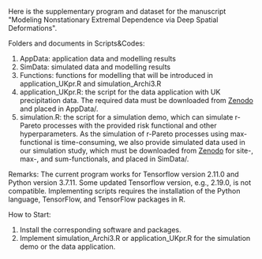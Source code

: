 Here is the supplementary program and dataset for the manuscript "Modeling Nonstationary Extremal Dependence via Deep Spatial Deformations".


Folders and documents in Scripts&Codes:
1. AppData: application data and modelling results
2. SimData: simulated data and modelling results
3. Functions: functions for modelling that will be introduced in application_UKpr.R and simulation_Archi3.R
4. application_UKpr.R: the script for the data application with UK precipitation data. The required data must be downloaded from [Zenodo](https://zenodo.org/records/15459157) and placed in AppData/. 
5. simulation.R: the script for a simulation demo, which can simulate r-Pareto processes with the provided risk functional and other hyperparameters. As the simulation of r-Pareto processes using max-functional is time-consuming, we also provide simulated data used in our simulation study, which must be downloaded from [Zenodo](https://zenodo.org/records/15459157) for site-, max-, and sum-functionals, and placed in SimData/. 


Remarks: The current program works for Tensorflow version 2.11.0 and Python version 3.7.11. Some updated Tensorflow version, e.g., 2.19.0, is not compatible. Implementing scripts requires the installation of the Python language, TensorFlow, and TensorFlow packages in R.


How to Start:
1. Install the corresponding software and packages.
2. Implement simulation_Archi3.R or application_UKpr.R for the simulation demo or the data application.
